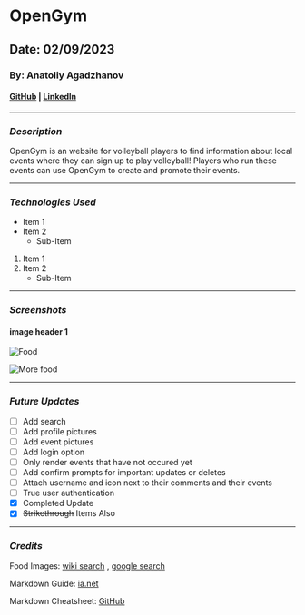 # **OpenGym**
## **Date**: 02/09/2023
### **By**: Anatoliy Agadzhanov
#### [GitHub](https://github.com/yesanatoliy) | [LinkedIn](https://www.linkedin.com/in/anatoliy-agadzhanov-5a2a54173/)
***
### ***Description***
OpenGym is an website for volleyball players to find information about local events where they can sign up to play volleyball! Players who run these events can use OpenGym to create and promote their events.

***
### ***Technologies Used***
* Item 1
* Item 2
    * Sub-Item

1. Item 1
2. Item 2
    * Sub-Item
***
### ***Screenshots***

#### **image header 1**
![Food](https://upload.wikimedia.org/wikipedia/commons/thumb/6/6d/Good_Food_Display_-_NCI_Visuals_Online.jpg/1599px-Good_Food_Display_-_NCI_Visuals_Online.jpg)

![More food](https://cdn.britannica.com/36/123536-050-95CB0C6E/Variety-fruits-vegetables.jpg)
***
### ***Future Updates***
- [ ] Add search
- [ ] Add profile pictures
- [ ] Add event pictures
- [ ] Add login option
- [ ] Only render events that have not occured yet
- [ ] Add confirm prompts for important updates or deletes
- [ ] Attach username and icon next to their comments and their events
- [ ] True user authentication
- [x] Completed Update
- [x] ~~Strikethrough~~ Items Also
***
### ***Credits***

Food Images: [wiki search](https://en.wikipedia.org/wiki/File:Good_Food_Display_-_NCI_Visuals_Online.jpg) , [google search](https://www.britannica.com/topic/food)

Markdown Guide: [ia.net](ia.net)

Markdown Cheatsheet: [GitHub](github.com)
